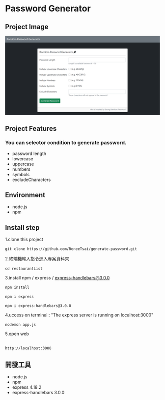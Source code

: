 # Password Generator

## Project Image

![MyImage](./public/generator.PNG)

## Project Features

### You can selector condition to generate password.

- password length
- lowercase
- uppercase
- numbers
- symbols
- excludeCharacters

## Environment

- node.js
- npm

## Install step

1.clone this project

```
git clone https://github.com/ReneeTsai/generate-password.git
```

2.終端機輸入指令進入專案資料夾

```
cd restaurantList
```

3.install npm / express / express-handlebars@3.0.0

```
npm install
```

```
npm i express
```

```
npm i express-handlebars@3.0.0
```

4.uccess on terminal : "The express server is running on localhost:3000"

```
nodemon app.js

```

5.open web

```

http://localhost:3000

```

## 開發工具

- node.js
- npm
- express 4.18.2
- express-handlebars 3.0.0

